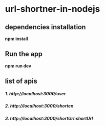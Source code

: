 # url-shortner-in-nodejs

 ## dependencies installation


 **npm install**


 ## Run the app
 
 
 **npm run dev**
 
 
 ## list of apis
 
 
 ##### 1. http://localhost:3000/user
 
 
 ##### 2. http://localhost:3000/shorten
 
 
 ##### 3. http://localhost:3000/shortUrl:shortUrl
